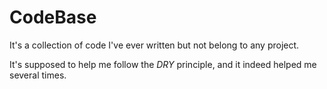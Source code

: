 CodeBase
========

It's a collection of code I've ever written but not belong to any project.

It's supposed to help me follow the *DRY* principle, and it indeed helped me several times.
